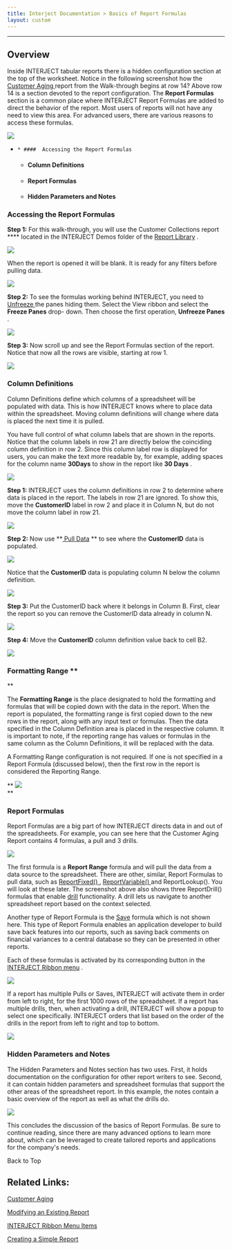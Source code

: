 ```yaml
---
title: Interject Documentation > Basics of Report Formulas
layout: custom
---
```

* * *

##  **Overview**

Inside INTERJECT tabular reports there is a hidden configuration section at
the top of the worksheet. Notice in the following screenshot how the [Customer Aging ](/wAbout/Customer-Aging_128091294.html) 
report from the Walk-through begins at row 14? Above row 14 is a section devoted to the report
configuration. The **Report Formulas** section is a common place where
INTERJECT Report Formulas are added to direct the behavior of the report. Most
users of reports will not have any need to view this area. For advanced users,
there are various reasons to access these formulas.

  

![](attachments/61702189/128842822.png)

  

  *     * ####  Accessing the Report Formulas 

    * ####  Column Definitions 

    * ####  Report Formulas 

    * ####  Hidden Parameters and Notes 

###  Accessing the Report Formulas

**Step 1:** For this walk-through, you will use the Customer Collections
report **** located in the INTERJECT Demos folder of the [ Report Library](/wAbout/Report-Library-Basics_61702517.html) .

![](attachments/61702189/129931697.png)

  

When the report is opened it will be blank. It is ready for any filters before
pulling data.

![](attachments/61702189/128491979.png)

  

**Step 2:** To see the formulas working behind INTERJECT, you need to [Unfreeze ](/wPortal/INTERJECT-Ribbon-Menu-Items_83689479.html) the panes
hiding them. Select the View ribbon and select  the **Freeze Panes** drop-
down. Then choose the first operation, **Unfreeze Panes** .

![](attachments/61702189/128494102.png)

  

**Step 3:** Now scroll up and see the Report Formulas section of the report.
Notice that now all the rows are visible, starting at row 1.

![](attachments/61702189/128591077.png)

###  Column Definitions

Column Definitions define which columns of a spreadsheet will be populated
with data. This is how INTERJECT knows where to place data within the
spreadsheet. Moving column definitions will change where data is placed the
next time it is pulled.

You have full control of what column labels that are shown in the reports.
Notice that the column labels in row 21 are directly below the coinciding
column definition in row 2. Since this column label row is displayed for
users, you can make the text more readable by, for example, adding spaces for
the column name **30Days** to show in the report like **30 Days** .

![](attachments/61702189/128618604.png)

  

**Step 1:** INTERJECT uses the column definitions in row 2 to determine where
data is placed in the report. The labels in row 21 are ignored. To show this,
move the **CustomerID** label in row 2 and place it in Column N, but do not
move the column label in row 21.

![](attachments/61702189/128593979.png)

  

**Step 2:** Now use **[ Pull Data](https://interject.atlassian.net/wiki/content-only/viewpage.action?pageId=83689479&iframeId=fallback-mode&user_key=ff8080814d41a454014d440734dd0001&user_id=MariaHxdm_e=https://interject.atlassian.net/&xsm_c=fallback-mode-fake-key__8257960802079898&cp=/wiki&cv=0.0.0-fallback-mode&lic=none#InterjectRibbonMenuItems-PullData) 
** to see where the **CustomerID** data is populated.

![](attachments/61702189/128619257.png)

  

Notice that the **CustomerID** data is populating column N below the column
definition.

![](attachments/61702189/128842866.png)

  

**Step 3:** Put the CustomerID back where it belongs in Column B. First, clear
the report so you can remove the CustomerID data already in column N.

![](attachments/61702189/129741882.png)

  

**Step 4:** Move the **CustomerID** column definition value back to cell B2.

![](attachments/61702189/129741934.png)

###  Formatting Range **  
**

The **Formatting Range** is the place designated to hold the formatting and
formulas that will be copied down with the data in the report. When the report
is populated, the formatting range is first copied down to the new rows in the
report, along with any input text or formulas. Then the data specified in the
Column Definition area is placed in the respective column. It is important to
note, if the reporting range has values or formulas in the same column as the
Column Definitions, it will be replaced with the data.

A Formatting Range configuration is not required. If one is not specified in a
Report Formula (discussed below), then the first row in the report is
considered the Reporting Range.

** ![](attachments/61702189/128842991.png)  
**

###  Report Formulas

Report Formulas are a big part of how INTERJECT directs data in and out of the
spreadsheets. For example, you can see here that the Customer Aging Report
contains 4 formulas, a pull and 3 drills.

![](attachments/61702189/128618085.png)

  

The first formula is a **Report Range** formula and will pull the data from a
data source to the spreadsheet. There are other, similar, Report Formulas to
pull data, such as [ ReportFixed() ](/wIndex/61702203.html) , [ReportVariable() ](/wIndex/61702201.html) and ReportLookup(). You will look at
these later. The screenshot above also shows three ReportDrill() formulas that
enable [drill](https://interject.atlassian.net/wiki/display/ID/Interject+Ribbon+Menu+Items#InterjectRibbonMenuItems-DrillData) 
functionality. A drill lets us navigate to another spreadsheet report based on the context selected.

Another type of Report Formula is the [ Save](https://interject.atlassian.net/wiki/display/ID/Interject+Ribbon+Menu+Items#InterjectRibbonMenuItems-SaveData) 
formula which is not shown here. This type of Report Formula enables
an application developer to build save back features into our reports, such as
saving back comments on financial variances to a central database so they can
be presented in other reports.

Each of these formulas is activated by its corresponding button in the [INTERJECT Ribbon menu](https://interject.atlassian.net/wiki/spaces/ID/pages/83689479/Interject+Ribbon+Menu+Items)
.

![](attachments/61702189/128842903.png)

  

If a report has multiple Pulls or Saves, INTERJECT will activate them in order
from left to right, for the first 1000 rows of the spreadsheet. If a report
has multiple drills, then, when activating a drill, INTERJECT will show a
popup to select one specifically. INTERJECT orders that list based on the
order of the drills in the report from left to right and top to bottom.

![](attachments/61702189/128619310.png)

###  Hidden Parameters and Notes

The Hidden Parameters and Notes section has two uses. First, it holds
documentation on the configuration for other report writers to see. Second, it
can contain hidden parameters and spreadsheet formulas that support the other
areas of the spreadsheet report. In this example, the notes contain a basic
overview of the report as well as what the drills do.

![](attachments/61702189/128619189.png)

  

This concludes the discussion of the basics of Report Formulas. Be sure to
continue reading, since there are many advanced options to learn more about,
which can be leveraged to create tailored reports and applications for the
company's needs.

Back to Top

##  Related Links:

[ Customer Aging ](Customer-Aging_128091294.html)

[ Modifying an Existing Report ](/wGetStarted/Modifying-an-Existing-Report_62849215.html)

[ INTERJECT Ribbon Menu Items ](INTERJECT-Ribbon-Menu-Items_83689479.html)

[ Creating a Simple Report ](/wGetStarted/Creating-a-Simple-Report_128408585.html)

